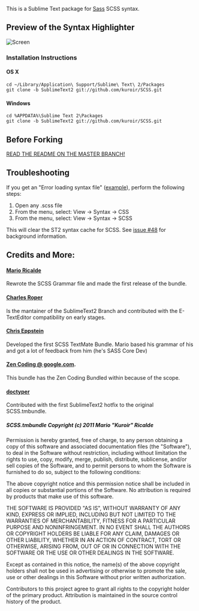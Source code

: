 This is a Sublime Text package for [Sass](http://sass-lang.com/) SCSS syntax.

## Preview of the Syntax Highlighter

![Screen](http://i.imgur.com/YHzAk.png)

### Installation Instructions

#### OS X
    cd ~/Library/Application\ Support/Sublime\ Text\ 2/Packages
    git clone -b SublimeText2 git://github.com/kuroir/SCSS.git
#### Windows
    cd %APPDATA%\Sublime Text 2\Packages
    git clone -b SublimeText2 git://github.com/kuroir/SCSS.git


## Before Forking

[READ THE README ON THE MASTER BRANCH!](https://github.com/kuroir/SCSS.tmbundle/blob/master/README.markdown)

## Troubleshooting

If you get an "Error loading syntax file" ([example](http://d.pr/RSdi)), perform the following steps:

1. Open any .scss file
2. From the menu, select: View → Syntax → CSS
3. From the menu, select: View → Syntax → SCSS

This will clear the ST2 syntax cache for SCSS. See [issue #48](https://github.com/kuroir/SCSS.tmbundle/issues/48#issuecomment-1710508) for background information.

## Credits and More:

#### [Mario Ricalde](http://github.com/kuroir)
Rewrote the SCSS Grammar file and made the first release of the bundle.
#### [Charles Roper](http://github.com/charlesr)
Is the mantainer of the SublimeText2 Branch and contributed with the E-TextEditor compatibility on early stages.
#### [Chris Eppstein](http://github.com/chriseppstein)
Developed the first SCSS TextMate Bundle. Mario based his grammar of his and got a lot of feedback from him (he's SASS Core Dev)
#### [Zen Coding @ google.com](http://code.google.com/p/zen-coding/).
This bundle has the Zen Coding Bundled within because of the scope.
#### [doctyper](http://github.com/doctyper) 
Contributed with the first SublimeText2 hotfix to the original SCSS.tmbundle.

##### SCSS.tmbundle Copyright (c) 2011 Mario "Kuroir" Ricalde

Permission is hereby granted, free of charge, to any person obtaining a copy of this software and associated documentation files (the "Software"), to deal in the Software without restriction, including without limitation the rights to use, copy, modify, merge, publish, distribute, sublicense, and/or sell copies of the Software, and to permit persons to whom the Software is furnished to do so, subject to the following conditions:

The above copyright notice and this permission notice shall be included in all copies or substantial portions of the Software. No attribution is required by products that make use of this software.

THE SOFTWARE IS PROVIDED "AS IS", WITHOUT WARRANTY OF ANY KIND, EXPRESS OR IMPLIED, INCLUDING BUT NOT LIMITED TO THE WARRANTIES OF MERCHANTABILITY, FITNESS FOR A PARTICULAR PURPOSE AND NONINFRINGEMENT. IN NO EVENT SHALL THE AUTHORS OR COPYRIGHT HOLDERS BE LIABLE FOR ANY CLAIM, DAMAGES OR OTHER LIABILITY, WHETHER IN AN ACTION OF CONTRACT, TORT OR OTHERWISE, ARISING FROM, OUT OF OR IN CONNECTION WITH THE SOFTWARE OR THE USE OR OTHER DEALINGS IN THE SOFTWARE.

Except as contained in this notice, the name(s) of the above copyright holders shall not be used in advertising or otherwise to promote the sale, use or other dealings in this Software without prior written authorization.

Contributors to this project agree to grant all rights to the copyright holder of the primary product. Attribution is maintained in the source control history of the product.
